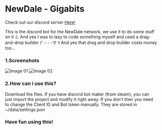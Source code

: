 # NewDale - Gigabits
 Check out our discord server <a href="https://newdale.net/discord">Here!</a> 

This is the discord bot for the NewDale network, we use it to do some stuff on it :). And yes I was to lazy to code something myself and used a drag-and-drop builder /ᐠ - ˕ -マ Ⳋ
And yes that drag and drop builder costs money too...

<h3><b>1.Screenshots</b></h3>

<img src="https://cdn.discordapp.com/attachments/923038751347847179/1027532255947673620/unknown.png" alt="Image 01">


<img src="https://cdn.discordapp.com/attachments/923038751347847179/1027532353456836638/unknown.png" alt="Image 02">


<h3><b>2.How can i use this?</b></h3>
Download the files. If you have discord bot maker (from steam), you can just import the project and modify it right away. If you don't then you need to change the Client ID and Bot token manually. They are stored in ~/data/settings.json


<h3>Have fun using this! </h3>
